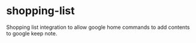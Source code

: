 # shopping-list
Shopping list integration to allow google home commands to add contents to google keep note.
